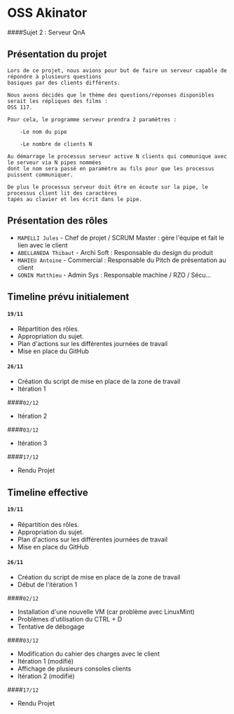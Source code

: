 # OSS Akinator

####Sujet 2 : Serveur QnA



## Présentation du projet

    Lors de ce projet, nous avions pour but de faire un serveur capable de répondre à plusieurs questions 
    basiques par des clients différents.

    Nous avons décidés que le thème des questions/réponses disponibles serait les répliques des films : 
    OSS 117. 

    Pour cela, le programme serveur prendra 2 paramètres : 

        -Le nom du pipe 

        -Le nombre de clients N 

    Au démarrage le processus serveur active N clients qui communique avec le serveur via N pipes nommées 
    dont le nom sera passé en paramètre au fils pour que les processus puissent communiquer. 

    De plus le processus serveur doit être en écoute sur la pipe, le processus client lit des caractères 
    tapés au clavier et les écrit dans le pipe. 


## Présentation des rôles

* `MAPELLI Jules` - Chef de projet / SCRUM Master : gère l'équipe et fait le lien avec le client
* `ABELLANEDA Thibaut` - Archi Soft : Responsable du design du produit
* `MAHIEU Antoine` - Commercial : Responsable du Pitch de présentation au client
* `GONIN Matthieu` - Admin Sys : Responsable machine / RZO / Sécu...


## Timeline prévu initialement

#### `19/11` 
* Répartition des rôles.
* Appropriation du sujet.
* Plan d'actions sur les différentes journées de travail
* Mise en place du GitHub

#### `26/11` 
* Création du script de mise en place de la zone de travail
* Itération 1

####`02/12` 
* Itération 2

####`03/12` 
* Itération 3

####`17/12` 
* Rendu Projet


## Timeline effective

#### `19/11` 
* Répartition des rôles.
* Appropriation du sujet.
* Plan d'actions sur les différentes journées de travail
* Mise en place du GitHub

#### `26/11` 
* Création du script de mise en place de la zone de travail
* Début de l'itération 1

####`02/12` 
* Installation d'une nouvelle VM (car problème avec LinuxMint)
* Problèmes d'utilisation du CTRL + D
* Tentative de débogage

####`03/12` 
* Modification du cahier des charges avec le client
* Itération 1 (modifié)
* Affichage de plusieurs consoles clients
* Itération 2 (modifié)

####`17/12` 
* Rendu Projet




